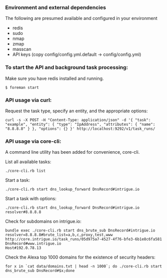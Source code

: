 ### Environment and external dependencies

The following are presumed available and configured in your environment
 - redis
 - sudo
 - nmap
 - zmap
 - masscan
 - API keys (copy config/config.yml.default -> config/config.yml)

### To start the API and background task processing:

Make sure you have redis installed and running.

```
$ foreman start
```

### API usage via curl:

Request the task type, specify an entity, and the appropriate options:
````
curl -s -X POST -H "Content-Type: application/json" -d '{ "task": "example", "entity": { "type": "IpAddress", "attributes": { "name": "8.8.8.8" } }, "options": {} }' http://localhost:9292/v1/task_runs/
````

### API usage via core-cli:

A command line utility has been added for convenience, core-cli.

List all available tasks:
```
./core-cli.rb list
```

Start a task:
```
./core-cli.rb start dns_lookup_forward DnsRecord#intrigue.io
```

Start a task with options:
```
./core-cli.rb start dns_lookup_forward DnsRecord#intrigue.io resolver#8.8.8.8
```

Check for subdomains on intrigue.io:
```
bundle exec ./core-cli.rb start dns_brute_sub DnsRecord#intrigue.io resolver=8.8.8.8#brute_list=a,b,c,proxy,test,www
http://core.intrigue.io/task_runs/05d975a7-4527-4f76-bfe3-6b1e8c6fa581
DnsRecord#www.intrigue.io
Host#192.0.78.13
```

Check the Alexa top 1000 domains for the existence of security headers:
```
for x in `cat data/domains.txt | head -n 1000`; do ./core-cli.rb start dns_brute_sub DnsRecord#$x;done
```
